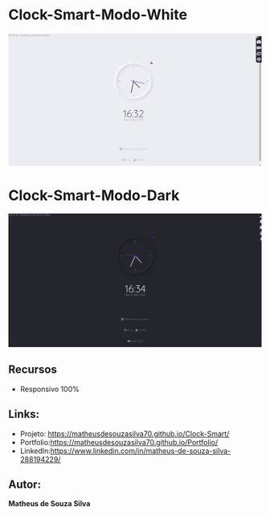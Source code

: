 # Clock-Smart-Modo-White
<img src="https://github.com/MatheusdeSouzaSilva70/Clock-Smart/blob/main/img/Clock-Smart.png" alt="Clock-Smart">

# Clock-Smart-Modo-Dark
<img src="https://github.com/MatheusdeSouzaSilva70/Clock-Smart/blob/main/img/Clock-Smart-Modo-Dark.png">



## Recursos
- Responsivo 100%

## Links:
- Projeto: https://matheusdesouzasilva70.github.io/Clock-Smart/
- Portfolio:https://matheusdesouzasilva70.github.io/Portfolio/
- LinkedIn:https://www.linkedin.com/in/matheus-de-souza-silva-288194229/

## Autor:
**Matheus de Souza Silva**

